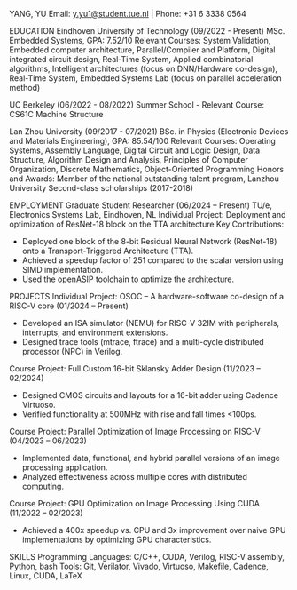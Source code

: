 YANG, YU
Email: y.yu1@student.tue.nl | Phone: +31 6 3338 0564

EDUCATION
Eindhoven University of Technology (09/2022 - Present)
MSc. Embedded Systems, GPA: 7.52/10
Relevant Courses: System Validation, Embedded computer architecture, Parallel/Compiler and Platform, Digital integrated circuit design, Real-Time System, Applied combinatorial algorithms, Intelligent architectures (focus on DNN/Hardware co-design), Real-Time System, Embedded Systems Lab (focus on parallel acceleration method)

UC Berkeley (06/2022 - 08/2022)
Summer School - Relevant Course: CS61C Machine Structure

Lan Zhou University (09/2017 - 07/2021)
BSc. in Physics (Electronic Devices and Materials Engineering), GPA: 85.54/100
Relevant Courses: Operating Systems, Assembly Language, Digital Circuit and Logic Design, Data Structure, Algorithm Design and Analysis, Principles of Computer Organization, Discrete Mathematics, Object-Oriented Programming
Honors and Awards: Member of the national outstanding talent program, Lanzhou University Second-class scholarships (2017-2018)

EMPLOYMENT
Graduate Student Researcher (06/2024 – Present)
TU/e, Electronics Systems Lab, Eindhoven, NL
Individual Project: Deployment and optimization of ResNet-18 block on the TTA architecture
Key Contributions:
- Deployed one block of the 8-bit Residual Neural Network (ResNet-18) onto a Transport-Triggered Architecture (TTA).
- Achieved a speedup factor of 251 compared to the scalar version using SIMD implementation.
- Used the openASIP toolchain to optimize the architecture.

PROJECTS
Individual Project: OSOC – A hardware-software co-design of a RISC-V core (01/2024 – Present)
- Developed an ISA simulator (NEMU) for RISC-V 32IM with peripherals, interrupts, and environment extensions.
- Designed trace tools (mtrace, ftrace) and a multi-cycle distributed processor (NPC) in Verilog.

Course Project: Full Custom 16-bit Sklansky Adder Design (11/2023 – 02/2024)
- Designed CMOS circuits and layouts for a 16-bit adder using Cadence Virtuoso.
- Verified functionality at 500MHz with rise and fall times <100ps.

Course Project: Parallel Optimization of Image Processing on RISC-V (04/2023 – 06/2023)
- Implemented data, functional, and hybrid parallel versions of an image processing application.
- Analyzed effectiveness across multiple cores with distributed computing.

Course Project: GPU Optimization on Image Processing Using CUDA (11/2022 – 02/2023)
- Achieved a 400x speedup vs. CPU and 3x improvement over naive GPU implementations by optimizing GPU characteristics.

SKILLS
Programming Languages: C/C++, CUDA, Verilog, RISC-V assembly, Python, bash
Tools: Git, Verilator, Vivado, Virtuoso, Makefile, Cadence, Linux, CUDA, LaTeX
